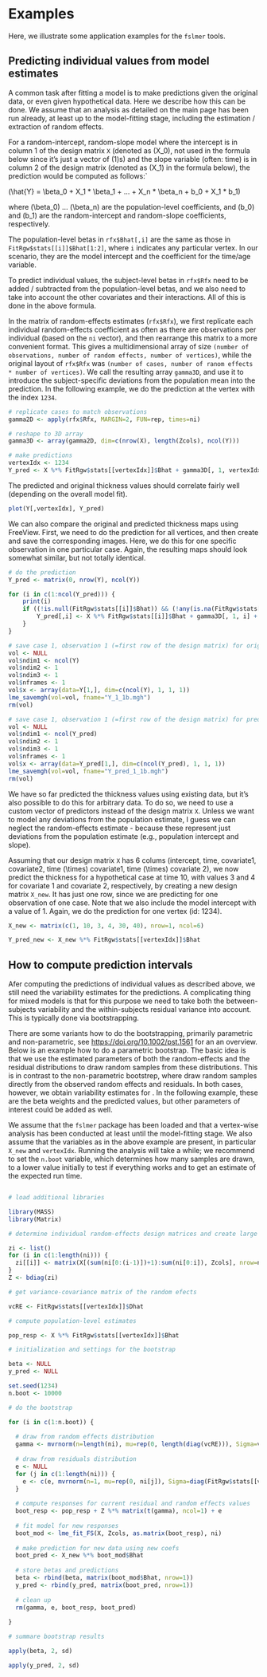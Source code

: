 
<!-- Examples.md is generated from Examples.Rmd. Please edit that file -->

# Examples

<!-- badges: start -->

<!-- badges: end -->

Here, we illustrate some application examples for the `fslmer` tools.

## Predicting individual values from model estimates

A common task after fitting a model is to make predictions given the
original data, or even given hypothetical data. Here we describe how
this can be done. We assume that an analysis as detailed on the main
page has been run already, at least up to the model-fitting stage,
including the estimation / extraction of random effects.

For a random-intercept, random-slope model where the intercept is in
column 1 of the design matrix `X` (denoted as \(X_0\), not used in the
formula below since it’s just a vector of \(1\)s) and the slope variable
(often: time) is in column 2 of the design matrix (denoted as \(X_1\) in
the formula below), the prediction would be computed as
follows:\`

\(\hat{Y} = \beta_0 + X_1 * \beta_1 + ... + X_n * \beta_n + b_0 + X_1 * b_1\)

where \(\beta_0\) … \(\beta_n\) are the population-level coefficients,
and \(b_0\) and \(b_1\) are the random-intercept and random-slope
coefficients, respectively.

The population-level betas in `rfx$Bhat[,i]` are the same as those in
`FitRgw$stats[[i]]$Bhat[1:2]`, where `i` indicates any particular
vertex. In our scenario, they are the model intercept and the
coefficient for the time/age variable.

To predict individual values, the subject-level betas in `rfx$Rfx` need
to be added / subtracted from the population-level betas, and we also
need to take into account the other covariates and their interactions.
All of this is done in the above formula.

In the matrix of random-effects estimates (`rfx$Rfx`), we first
replicate each individual random-effects coefficient as often as there
are observations per individual (based on the `ni` vector), and then
rearrange this matrix to a more convenient format. This gives a
multidimensional array of size `(number of observations, number of
random effects, number of vertices)`, while the original layout of
`rfx$Rfx` was `(number of cases, number of ranom effects * number of
vertices)`. We call the resulting array `gamma3D`, and use it to
introduce the subject-specific deviations from the population mean into
the prediction. In the following example, we do the prediction at the
vertex with the index `1234`.

``` r
# replicate cases to match observations
gamma2D <- apply(rfx$Rfx, MARGIN=2, FUN=rep, times=ni)

# reshape to 3D array
gamma3D <- array(gamma2D, dim=c(nrow(X), length(Zcols), ncol(Y)))

# make predictions
vertexIdx <- 1234
Y_pred <- X %*% FitRgw$stats[[vertexIdx]]$Bhat + gamma3D[, 1, vertexIdx] + X[,2] * gamma3D[, 2, vertexIdx]
```

The predicted and original thickness values should correlate fairly well
(depending on the overall model fit).

``` r
plot(Y[,vertexIdx], Y_pred)
```

We can also compare the original and predicted thickness maps using
FreeView. First, we need to do the prediction for all vertices, and then
create and save the corresponding images. Here, we do this for one
specific observation in one particular case. Again, the resulting maps
should look somewhat similar, but not totally identical.

``` r
# do the prediction
Y_pred <- matrix(0, nrow(Y), ncol(Y))

for (i in c(1:ncol(Y_pred))) {
    print(i)
    if ((!is.null(FitRgw$stats[[i]]$Bhat)) && (!any(is.na(FitRgw$stats[[i]]$Bhat)))) {
        Y_pred[,i] <- X %*% FitRgw$stats[[i]]$Bhat + gamma3D[, 1, i] + X[,2] * gamma3D[, 2, i]
    }
}

# save case 1, observation 1 (=first row of the design matrix) for original thickness data
vol <- NULL
vol$ndim1 <- ncol(Y)
vol$ndim2 <- 1
vol$ndim3 <- 1
vol$nframes <- 1
vol$x <- array(data=Y[1,], dim=c(ncol(Y), 1, 1, 1))
lme_savemgh(vol=vol, fname="Y_1_1b.mgh")
rm(vol)

# save case 1, observation 1 (=first row of the design matrix) for predicted thickness data
vol <- NULL
vol$ndim1 <- ncol(Y_pred)
vol$ndim2 <- 1
vol$ndim3 <- 1
vol$nframes <- 1
vol$x <- array(data=Y_pred[1,], dim=c(ncol(Y_pred), 1, 1, 1))
lme_savemgh(vol=vol, fname="Y_pred_1_1b.mgh")
rm(vol)
```

We have so far predicted the thickness values using existing data, but
it’s also possible to do this for arbitrary data. To do so, we need to
use a custom vector of predictors instead of the design matrix `X`.
Unless we want to model any deviations from the population estimate, I
guess we can neglect the random-effects estimate - because these
represent just deviations from the population estimate (e.g., population
intercept and slope).

Assuming that our design matrix `X` has 6 colums (intercept, time,
covariate1, covariate2, time \(\times\) covariate1, time \(\times\)
covariate 2), we now predict the thickness for a hypothetical case at
time 10, with values 3 and 4 for covariate 1 and covariate 2,
respectively, by creating a new design matrix `X_new`. It has just one
row, since we are predicting for one observation of one case. Note that
we also include the model intercept with a value of 1. Again, we do the
prediction for one vertex (id: 1234).

``` r
X_new <- matrix(c(1, 10, 3, 4, 30, 40), nrow=1, ncol=6)

Y_pred_new <- X_new %*% FitRgw$stats[[vertexIdx]]$Bhat
```

## How to compute prediction intervals

Afer computing the predictions of individual values as described above,
we still need the variability estimates for the predictions. A
complicating thing for mixed models is that for this purpose we need to
take both the between-subjects variability and the within-subjects
residual variance into account. This is typically done via
bootstrapping.

There are some variants how to do the bootstrapping, primarily
parametric and non-parametric, see <https://doi.org/10.1002/pst.1561>
for an an overview. Below is an example how to do a parametric
bootstrap. The basic idea is that we use the estimated parameters of
both the random-effects and the residual distributions to draw random
samples from these distributions. This is in contrast to the
non-parametric bootstrep, where draw random samples directly from the
observed random effects and residuals. In both cases, however, we obtain
variability estimates for . In the following example, these are the beta
weights and the predicted values, but other parameters of interest could
be added as well.

We assume that the `fslmer` package has been loaded and that a
vertex-wise analysis has been conducted at least until the model-fitting
stage. We also assume that the variables as in the above example are
present, in particular `X_new` and `vertexIdx`. Running the analysis
will take a while; we recommend to set the `n.boot` variable, which
determines how many samples are drawn, to a lower value initially to
test if everything works and to get an estimate of the expected run
time.

``` r

# load additional libraries

library(MASS)
library(Matrix)

# determine individual random-effects design matrices and create large block-diagonal matrix

zi <- list()
for (i in c(1:length(ni))) {
  zi[[i]] <- matrix(X[(sum(ni[0:(i-1)])+1):sum(ni[0:i]), Zcols], nrow=ni[i], ncol=length(Zcols))
}
Z <- bdiag(zi)  

# get variance-covariance matrix of the random efects

vcRE <- FitRgw$stats[[vertexIdx]]$Dhat

# compute population-level estimates

pop_resp <- X %*% FitRgw$stats[[vertexIdx]]$Bhat

# initialization and settings for the bootstrap

beta <- NULL
y_pred <- NULL

set.seed(1234)
n.boot <- 10000

# do the bootstrap

for (i in c(1:n.boot)) {
  
  # draw from random effects distribution
  gamma <- mvrnorm(n=length(ni), mu=rep(0, length(diag(vcRE))), Sigma=vcRE)
  
  # draw from residuals distribution
  e <- NULL
  for (j in c(1:length(ni))) {
    e <- c(e, mvrnorm(n=1, mu=rep(0, ni[j]), Sigma=diag(FitRgw$stats[[vertexIdx]]$phisqhat, ni[j], ni[j])))
  }
  
  # compute responses for current residual and random effects values
  boot_resp <- pop_resp + Z %*% matrix(t(gamma), ncol=1) + e
  
  # fit model for new responses
  boot_mod <- lme_fit_FS(X, Zcols, as.matrix(boot_resp), ni)
  
  # make prediction for new data using new coefs
  boot_pred <- X_new %*% boot_mod$Bhat
  
  # store betas and predictions
  beta <- rbind(beta, matrix(boot_mod$Bhat, nrow=1))
  y_pred <- rbind(y_pred, matrix(boot_pred, nrow=1))
  
  # clean up
  rm(gamma, e, boot_resp, boot_pred)
  
}

# summare bootstrap results

apply(beta, 2, sd)

apply(y_pred, 2, sd)
```
